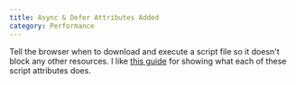 ```yaml
---
title: Async & Defer Attributes Added
category: Performance
---
```

Tell the browser when to download and execute a script file so it doesn't block any other resources. I like [this guide](http://www.growingwiththeweb.com/2014/02/async-vs-defer-attributes.html) for showing what each of these script attributes does. 
